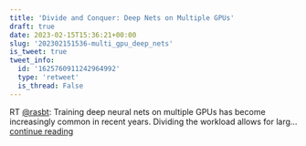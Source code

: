 ```yaml
---
title: 'Divide and Conquer: Deep Nets on Multiple GPUs'
draft: true
date: 2023-02-15T15:36:21+00:00
slug: '202302151536-multi_gpu_deep_nets'
is_tweet: true
tweet_info:
  id: '1625760911242964992'
  type: 'retweet'
  is_thread: False
---
```




RT [@rasbt](https://x.com/rasbt): Training deep neural nets on multiple GPUs has become increasingly common in recent years.
Dividing the workload allows for larg… [continue reading](https://x.com/sytelus/status/1625760911242964992)
